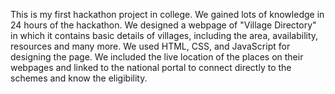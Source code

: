 This is my first hackathon project in college. 
We gained lots of knowledge in 24 hours of the hackathon. We designed a webpage of "Village Directory" in which it contains basic details of villages, including the area, availability, resources and many more.
We used HTML, CSS, and JavaScript for designing the page. We included the live location of the places on their webpages and linked to the national portal to connect directly to the schemes and know the eligibility.
